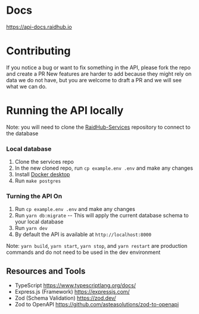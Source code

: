 # Docs

https://api-docs.raidhub.io

# Contributing

If you notice a bug or want to fix something in the API, please fork the repo and create a PR
New features are harder to add because they might rely on data we do not have, but you are welcome to draft a PR and we will see what we can do.

# Running the API locally

Note: you will need to clone the [RaidHub-Services](https://github.com/Raid-Hub/RaidHub-Services) repository to connect to the database

### Local database

1. Clone the services repo
2. In the new cloned repo, run `cp example.env .env` and make any changes
3. Install [Docker desktop](https://www.docker.com/products/docker-desktop/)
4. Run `make postgres`

### Turning the API On

1. Run `cp example.env .env` and make any changes
2. Run `yarn db:migrate` -- This will apply the current database schema to your local database
3. Run `yarn dev`
4. By default the API is available at `http://localhost:8000`

Note: `yarn build`, `yarn start`, `yarn stop`, and `yarn restart` are production commands and do not need to be used in the dev environment

## Resources and Tools

-   TypeScript https://www.typescriptlang.org/docs/
-   Express.js (Framework) https://expressjs.com/
-   Zod (Schema Validation) https://zod.dev/
-   Zod to OpenAPI https://github.com/asteasolutions/zod-to-openapi
